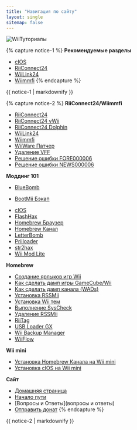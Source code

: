 ```yaml
---
title: "Навигация по сайту"
layout: single
sitemap: false
---
```


![WiiТуториалы](/images/WiiTutorials.jpg)

{% capture notice-1 %}
**Рекомендуемые разделы**

+ [cIOS](cios)
+ [RiiConnect24](riiconnect24)
+ [WiiLink24](wiilink24)
+ [Wiimmfi](wiimmfi)
{% endcapture %}
<div class="notice--info">{{ notice-1 | markdownify }}</div>

{% capture notice-2 %}
**RiiConnect24/Wiimmfi**
+ [RiiConnect24](riiconnect24)
+ [RiiConnect24 vWii](riiconnect24-vwii)
+ [RiiConnect24 Dolphin](riiconnect24-dolphin)
+ [WiiLink24](wiilink24)
+ [Wiimmfi](wiimmfi)
+ [WiiWare Патчер](wiiwarepatcher)
+ [Удаление VFF](deleting-vffs)
+ [Решение ошибки FORE000006](riiconnect24-batteryfix)
+ [Решение ошибки NEWS000006](news000006)

**Моддинг 101**
+ [BlueBomb](bluebomb)
* [BootMii Бэкап](bootmii)
+ [cIOS](cios)
+ [FlashHax](flashhax)
+ [Homebrew Браузер](hbb)
+ [Homebrew Канал](hbc)
+ [LetterBomb](letterbomb)
+ [Priiloader](priiloader)
+ [str2hax](str2hax)
+ [Wii Mod Lite](wiimodlite)

**Homebrew**
+ [Создание ярлыков игр Wii](wiigsc)
+ [Как сделать дамп игры GameCube/Wii](dump-games)
+ [Как сделать дамп канала (WADs)](dump-wads)
+ [Установка RSSMii](rssmii)
+ [Установка Wii тем](themes)
+ [Выполнение SysCheck](syscheck)
+ [Удаление RSSMii](rssmii-remove)
+ [RiiTag](riitag)
+ [USB Loader GX](usbloadergx)
+ [Wii Backup Manager](wiibackupmanager)
+ [WiiFlow](wiiflow)

**Wii mini**
+ [Установка Homebrew Канала на Wii mini](hbc-mini)
+ [Установка cIOS на Wii mini](cios-mini)

**Cайт**
+ [Домашняя страница](/)
+ [Начало пути](начать)
+ [Вопросы и Ответы](вопросы и ответы)
+ [Отправить донат](donations)
{% endcapture %}
<div class="notice--primary">{{ notice-2 | markdownify }}</div>
